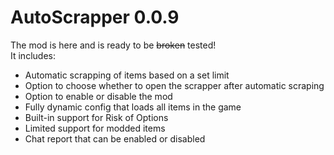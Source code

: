 # AutoScrapper 0.0.9
The mod is here and is ready to be ~~broken~~ tested!  
It includes:
- Automatic scrapping of items based on a set limit
- Option to choose whether to open the scrapper after automatic scraping
- Option to enable or disable the mod
- Fully dynamic config that loads all items in the game
- Built-in support for Risk of Options
- Limited support for modded items
- Chat report that can be enabled or disabled